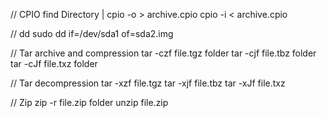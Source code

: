 // CPIO
find Directory | cpio -o > archive.cpio
cpio -i < archive.cpio

// dd
sudo dd if=/dev/sda1 of=sda2.img

// Tar archive and compression
tar -czf file.tgz folder
tar -cjf file.tbz folder
tar -cJf file.txz folder

// Tar decompression
tar -xzf file.tgz 
tar -xjf file.tbz
tar -xJf file.txz

// Zip 
zip -r file.zip folder
unzip file.zip
